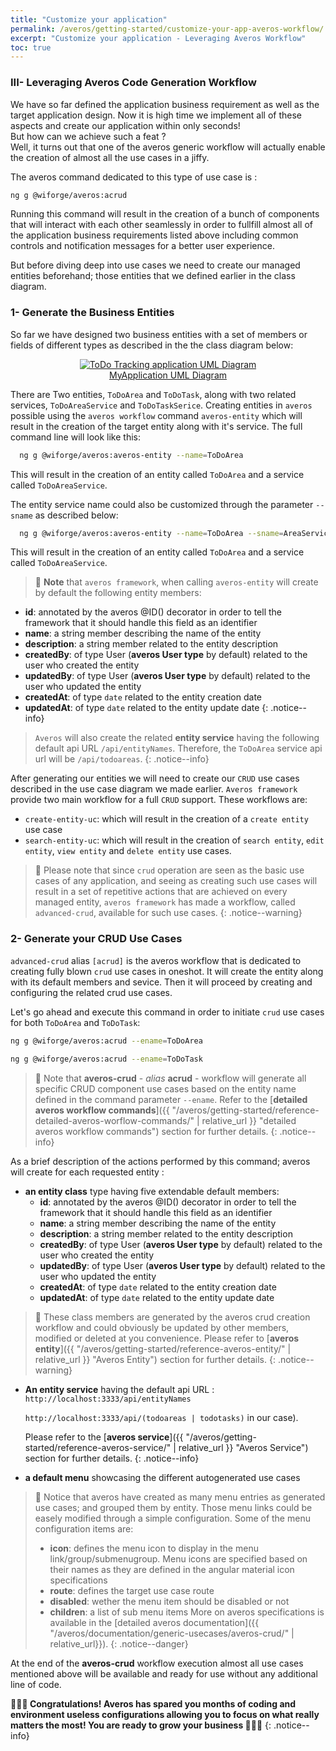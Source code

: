 ```yaml
---
title: "Customize your application"
permalink: /averos/getting-started/customize-your-app-averos-workflow/
excerpt: "Customize your application - Leveraging Averos Workflow"
toc: true
---
```


### **III- Leveraging Averos Code Generation Workflow**

We have so far defined the application business requirement as well as the target application design.
Now it is high time we implement all of these aspects and create our application within only seconds! <br>
But how can we achieve such a feat ? <br> 
Well, it turns out that one of the averos generic workflow will actually enable the creation of almost all the use cases in a jiffy.

The averos command dedicated to this type of use case is :

```bash
ng g @wiforge/averos:acrud
```

Running this command will result in the creation of a bunch of components that will interact with each other seamlessly in order to fullfill almost all of the application business requirements listed above including common controls and notification messages for a better user experience.

But before diving deep into use cases we need to create our managed entities beforehand; those entities that we defined earlier in the class diagram.

### **1- Generate the Business Entities**

So far we have designed two business entities with a set of members or fields of different types as described in the the class diagram below:

<figure align="center">
	<a href="{{ site.baseurl }}/assets/arch/tutorial/to-do-uml-diagram.png">
    <img src="{{ site.baseurl }}/assets/arch/tutorial/to-do-uml-diagram.png" alt="ToDo Tracking application UML Diagram">
      <figcaption>MyApplication UML Diagram</figcaption>
  </a>
</figure>

There are Two entities, `ToDoArea` and `ToDoTask`, along with two related services, `ToDoAreaService` and `ToDoTaskSerice`.
Creating entities in `averos` possible using the `averos workflow` command `averos-entity` which will result in the creation of the target entity along with it's service.
The full command line will look like this:

```bash
  ng g @wiforge/averos:averos-entity --name=ToDoArea
```

This will result in the creation of an entity called `ToDoArea` and a service called `ToDoAreaService`.

The entity service name could also be customized through the parameter `--sname` as described below:

```bash
  ng g @wiforge/averos:averos-entity --name=ToDoArea --sname=AreaService
```

This will result in the creation of an entity called `ToDoArea` and a service called `ToDoAreaService`.

>🚩 **Note** that `averos framework`, when calling `averos-entity` will create by default the following entity members:
   - **id**: annotated by the averos @ID() decorator in order to tell the framework that it should handle this field as an identifier
   - **name**: a string member describing the name of the entity
   - **description**: a string member related to the entity description
   - **createdBy**: of type User (**averos User type** by default) related to the user who created the entity
   - **updatedBy**: of type User (**averos User type** by default) related to the user who updated the entity
   - **createdAt**: of type `date` related to the entity creation date
   - **updatedAt**: of type `date` related to the entity update date
{: .notice--info}

>`Averos` will also create the related **entity service** having the following default api URL `/api/entityNames`.
   Therefore, the `ToDoArea` service api url will be `/api/todoareas`. 
{: .notice--info}

After generating our entities we will need to create our `CRUD` use cases described in the use case diagram we made earlier.
`Averos framework` provide two main workflow for a full `CRUD` support. These workflows are:
- `create-entity-uc`: which will result in the creation of a `create entity` use case
- `search-entity-uc`: which will result in the creation of `search entity`, `edit entity`, `view entity` and `delete entity` use cases.

>🚩 Please note that since `crud` operation are seen as the basic use cases of any application, and seeing as creating such use cases will result in a set of repetitive actions that are achieved on every managed entity, `averos framework` has made a workflow, called `advanced-crud`, available for such use cases. 
{: .notice--warning}

### **2- Generate your CRUD Use Cases**

`advanced-crud` alias `[acrud]` is the averos workflow that is dedicated to creating fully blown `crud` use cases in oneshot. It will create the entity along with its default members and sevice. Then it will proceed by creating and configuring the related crud use cases.

Let's go ahead and execute this command in order to initiate `crud` use cases for both `ToDoArea` and `ToDoTask`:

```bash
ng g @wiforge/averos:acrud --ename=ToDoArea

ng g @wiforge/averos:acrud --ename=ToDoTask
```

>🚩 Note that **averos-crud** - *alias* **acrud** - workflow will generate all specific CRUD component use cases based on the entity name defined in the command parameter `--ename`.
Refer to the [**detailed averos workflow commands**]({{ "/averos/getting-started/reference-detailed-averos-worflow-commands/" | relative_url }} "detailed averos workflow commands") section for further details.
{: .notice--info}


As a brief description of the actions performed by this command; averos will create for each requested entity : <br/>
  - **an entity class** type having five extendable default members: 
    - **id**: annotated by the averos @ID() decorator in order to tell the framework that it should handle this field as an identifier
    - **name**: a string member describing the name of the entity
    - **description**: a string member related to the entity description
    - **createdBy**: of type User (**averos User type** by default) related to the user who created the entity
    - **updatedBy**: of type User (**averos User type** by default) related to the user who updated the entity
    - **createdAt**: of type `date` related to the entity creation date
    - **updatedAt**: of type `date` related to the entity update date	

>🚩 These class members are generated by the averos crud creation  workflow and could obviously be updated by other members, modified or deleted at you convenience. Please refer to [**averos entity**]({{ "/averos/getting-started/reference-averos-entity/" | relative_url }} "Averos Entity") section for further details.
{: .notice--warning}

 
  - **An entity service** having the default api URL : 
    `http://localhost:3333/api/entityNames` 
    
    `http://localhost:3333/api/(todoareas | todotasks)` in our case). 

    Please refer to the [**averos service**]({{ "/averos/getting-started/reference-averos-service/" | relative_url }} "Averos Service") section for further details.
    {: .notice--info}
  
  - **a default menu** showcasing the different autogenerated use cases
  
>🚩 Notice that averos have created as many menu entries as generated use cases; and grouped them by entity.
Those menu links could be easely modified through a simple configuration. Some of the menu configuration items are: <br/>
>-  **icon**: defines the menu icon to display in the menu link/group/submenugroup. Menu icons are specified based on their names as they are defined in the angular material icon specifications 
>- **route**: defines the target use case route
>- **disabled**: wether the menu item should be disabled or not
>- **children**: a list of sub menu items
>More on averos specifications is available in the [detailed averos documentation]({{ "/averos/documentation/generic-usecases/averos-crud/" | relative_url}}).
{: .notice--danger}

At the end of the **averos-crud** workflow execution almost all use cases mentioned above will be available and ready for use without any additional line of code.


**🎉🎉🎉 Congratulations! Averos has spared you months of coding and environment useless configurations allowing you to focus on what really matters the most! You are ready to grow your business 🎉🎉🎉**
{: .notice--info}
